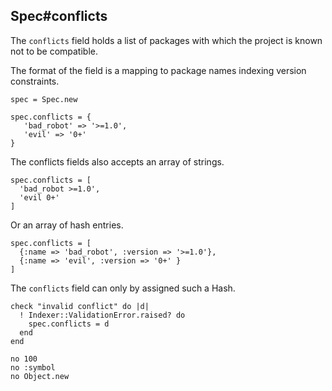 ## Spec#conflicts

The `conflicts` field holds a list of packages with which the project is
known not to be compatible.

The format of the field is a mapping to package names indexing version
constraints.

    spec = Spec.new

    spec.conflicts = {
       'bad_robot' => '>=1.0',
       'evil' => '0+'
    }

The conflicts fields also accepts an array of strings.

    spec.conflicts = [
      'bad_robot >=1.0',
      'evil 0+'
    ]

Or an array of hash entries.

    spec.conflicts = [
      {:name => 'bad_robot', :version => '>=1.0'},
      {:name => 'evil', :version => '0+' }
    ]

The `conflicts` field can only by assigned such a Hash.

    check "invalid conflict" do |d|
      ! Indexer::ValidationError.raised? do
        spec.conflicts = d
      end
    end

    no 100
    no :symbol
    no Object.new



